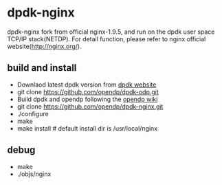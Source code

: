 # dpdk-nginx
dpdk-nginx fork from official nginx-1.9.5, and run on the dpdk user space TCP/IP stack(NETDP). For detail function, please refer to nginx official website(http://nginx.org/).

## build and install
*  Downlaod latest dpdk version from [dpdk website](http://dpdk.org/)
*  git clone https://github.com/opendp/dpdk-odp.git
*  Build dpdk and opendp following the [opendp wiki](https://github.com/opendp/dpdk-odp/wiki/Compile-APP-with-netdp) 
*  git clone https://github.com/opendp/dpdk-nginx.git
*  ./configure
*  make
*  make install   # default install dir is /usr/local/nginx

## debug
*  make
*  ./objs/nginx
